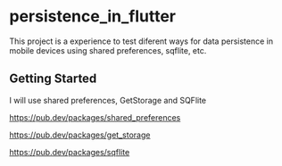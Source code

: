 # persistence_in_flutter

This project is a experience to test diferent ways for data persistence in mobile devices using shared preferences, sqflite, etc.

## Getting Started



I will use shared preferences, GetStorage and SQFlite

https://pub.dev/packages/shared_preferences

https://pub.dev/packages/get_storage

https://pub.dev/packages/sqflite
